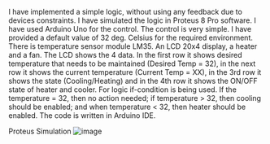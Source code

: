 I have implemented a simple logic, without using any feedback due to devices constraints. I have simulated the logic in Proteus 8 Pro software. I have used Arduino Uno for the control. The control is very simple. I have provided a default value of 32 deg. Celsius for the required environment. There is temperature sensor module LM35. An LCD 20x4 display, a heater and a fan. The LCD shows the 4 data. In the first row it shows desired temperature that needs to be maintained (Desired Temp = 32), in the next row it shows the current temperature (Current Temp = XX), in the 3rd row it shows the state (Cooling/Heating) and in the 4th row it shows the ON/OFF state of heater and cooler. 
For logic if-condition is being used. If the temperature = 32, then no action needed; if temperature > 32, then cooling should be enabled; and when temperature < 32, then heater should be enabled.
The code is written in Arduino IDE.

Proteus Simulation 
![image](https://github.com/Aarid696/Thermostat/assets/79322886/873a5a18-de6a-4b9f-aeec-46e8ba1a276f)

